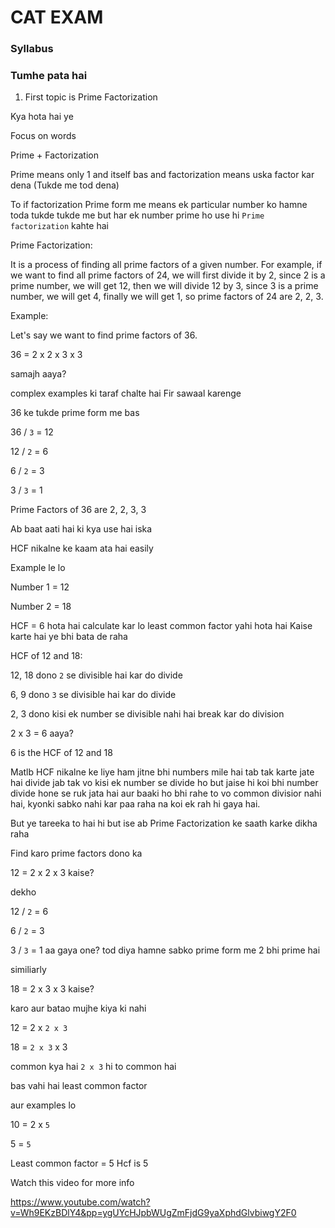 # CAT EXAM

### Syllabus

### Tumhe pata hai

1. First topic is Prime Factorization

Kya hota hai ye

Focus on words 

Prime + Factorization

Prime means only 1 and itself bas
and factorization means uska factor kar dena (Tukde me tod dena)

To if factorization Prime form me means ek particular number ko hamne toda tukde tukde me but har ek number prime ho use hi     `Prime factorization` kahte hai


Prime Factorization:

It is a process of finding all prime factors of a given number. For example, if we want to find all prime factors of 24, we will first divide it by 2, since 2 is a prime number, we will get 12, then we will divide 12 by 3, since 3 is a prime number, we will get 4, finally we will get 1, so prime factors of 24 are 2, 2, 3.

Example:

Let's say we want to find prime factors of 36.

36 = 2 x 2 x 3 x 3

samajh aaya?

complex examples ki taraf chalte hai Fir sawaal karenge

36 ke tukde prime form me bas

36 / `3` = 12

12 / `2` = 6

6 / `2` = 3

3 / `3` = 1

Prime Factors of 36 are 2, 2, 3, 3

Ab baat aati hai ki kya use hai iska

HCF nikalne ke kaam ata hai easily

Example le lo

Number 1 = 12

Number 2 = 18

HCF = 6 hota hai calculate kar lo least common factor yahi hota hai
Kaise karte hai ye bhi bata de raha


HCF of 12 and 18:

12, 18 dono `2` se divisible hai
kar do divide

6, 9 dono `3` se divisible hai
kar do divide

2, 3 dono kisi ek number se divisible nahi hai
break kar do division

2 x 3 = 6 aaya?

6 is the HCF of 12 and 18

Matlb HCF nikalne ke liye ham jitne bhi numbers mile hai tab tak karte jate hai divide jab tak vo kisi ek number se divide ho but jaise hi koi bhi number divide hone se ruk jata hai aur baaki ho bhi rahe to vo common divisior nahi hai, kyonki sabko nahi kar paa raha na koi ek rah hi gaya hai. 

But ye tareeka to hai hi but ise ab Prime Factorization ke saath karke dikha raha

Find karo prime factors dono ka 

12 = 2 x 2 x 3
kaise?

dekho

12 / `2` = 6

6 / `2` = 3

3 / `3` = 1
aa gaya one? tod diya hamne sabko prime form me 2 bhi prime hai 

similiarly 

18 = 2 x 3 x 3
kaise?

karo aur batao mujhe kiya ki nahi

12 = 2 x `2 x 3`

18 = `2 x 3` x 3

common kya hai 
`2 x 3` hi to common hai

bas vahi hai least common factor

aur examples lo

10 = 2 x `5`

5 = `5`

Least common factor = 5 
Hcf is 5

Watch this video for more info

https://www.youtube.com/watch?v=Wh9EKzBDlY4&pp=ygUYcHJpbWUgZmFjdG9yaXphdGlvbiwgY2F0





